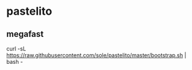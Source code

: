 # pastelito

## megafast

curl -sL https://raw.githubusercontent.com/sole/pastelito/master/bootstrap.sh | bash -
